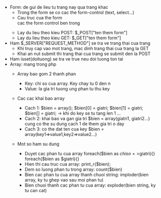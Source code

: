 - Form: de gui de lieu tu trang nay qua trang khac
	- Trong the form se co cac the form-control (text, select...)
	- Cau truc cua the form
		<form action="duong dan trang can submit den" method="post/get">
			cac the form control ben trong
		</form>
	- Lay du lieu theo kieu POST: $_POST["ten them form"]
	- Lay du lieu theo kieu GET: $_GET["ten them form"]
- Ham $_SERVER["REQUEST_METHOD"] se tra ve trang thai cua trang
	- Khi truy cap vao mot trang, mac dinh trang thai cua trang la GET
	- Khai an nut submit thi trang thai cua trang se submit den la POST
- Ham isset(doituong) se tra ve true neu doi tuong ton tai
- Array: mang trong php
	- Array bao gom 2 thanh phan
		- Key: chi so cua array. Key chay tu 0 den n
		- Value: la gia tri tuong ung phan tu thu key
	- Cac cac khai bao array
		- Cach 1:
			$bien = array();
			$bien[0] = giatri;
			$bien[1] = giatri;
			$bien[] = giatri; -> khi do key se tu tang len 1
			...
		- Cach 2: khai bao va gan gia tri
			$bien = array(giatri1, giatri2...)
			cung co the su dung cach 1 de them gia tri o day
		- Cach 3: co the dat ten cua key
			$bien = array(key1=>value1,key2=>value2...)
			
	- Mot so ham su dung
		- Duyet cac phan tu cua array
			foreach($bien as $chiso=>$giatri){}
			foreach($bien as $giatri){}
		- Hien thi cau truc cua array: print_r($bien);
		- Dem so luong phan tu trong array: count($bien)
		- Bien cac phan tu cua array thanh chuoi string: imploder(bien array, ky tu ghep vao sau moi phan tu)
		- Bien chuoi thanh cac phan tu cua array: exploder(bien string, ky tu can cat)